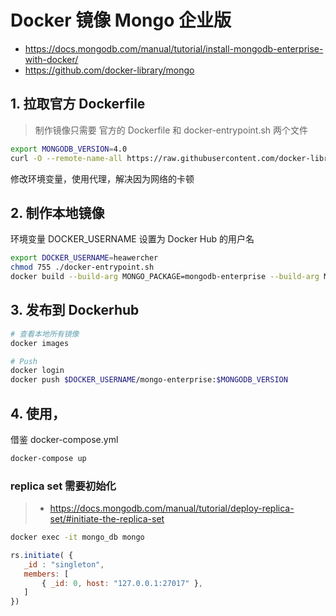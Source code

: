 # Docker 镜像 Mongo 企业版

* https://docs.mongodb.com/manual/tutorial/install-mongodb-enterprise-with-docker/
* https://github.com/docker-library/mongo

## 1. 拉取官方 Dockerfile
> 制作镜像只需要 官方的 Dockerfile 和 docker-entrypoint.sh 两个文件

```bash
export MONGODB_VERSION=4.0
curl -O --remote-name-all https://raw.githubusercontent.com/docker-library/mongo/master/$MONGODB_VERSION/{Dockerfile,docker-entrypoint.sh}
```

修改环境变量，使用代理，解决因为网络的卡顿

## 2. 制作本地镜像

环境变量 DOCKER_USERNAME 设置为 Docker Hub 的用户名

```bash
export DOCKER_USERNAME=heawercher
chmod 755 ./docker-entrypoint.sh
docker build --build-arg MONGO_PACKAGE=mongodb-enterprise --build-arg MONGO_REPO=repo.mongodb.com -t $DOCKER_USERNAME/mongo-enterprise:$MONGODB_VERSION .
```

## 3. 发布到 Dockerhub

```bash
# 查看本地所有镜像
docker images

# Push
docker login
docker push $DOCKER_USERNAME/mongo-enterprise:$MONGODB_VERSION
```

## 4. 使用， 

借鉴 docker-compose.yml

```bash
docker-compose up
```

### replica set 需要初始化
> * https://docs.mongodb.com/manual/tutorial/deploy-replica-set/#initiate-the-replica-set

```bash
docker exec -it mongo_db mongo
```

```js
rs.initiate( {
   _id : "singleton",
   members: [
       { _id: 0, host: "127.0.0.1:27017" },
   ]
})
```
